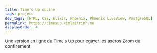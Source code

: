 ```yaml
---
title: Time's Up online
tags: project
dev_tags: [HTML, CSS, Elixir, Phoenix, Phoenix LiveView, PostgreSQL]
permalink: https://timesup.kimlaitrinh.me
displayOrder: 4
---
```


Une version en ligne du Time's Up pour égayer les apéros Zoom du confinement.
